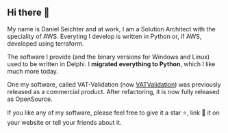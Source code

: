 ## Hi there 👋

My name is Daniel Seichter and at work, I am a Solution Architect with the speciality of AWS. Everyting I develop is written in Python or, if AWS, developed using terraform.

The software I provide (and the binary versions for Windows and Linux) used to be written in Delphi. I **migrated everything to Python**, which I like much more today.

One my software, called VAT-Validation (now [VATValidation](https://github.com/dseichter/VATValidation)) was previously released as a commercial product. After refactoring, it is now fully released as OpenSource.

If you like any of my software, please feel free to give it a star ⭐, link 🔗 it on your website or tell your friends about it.
